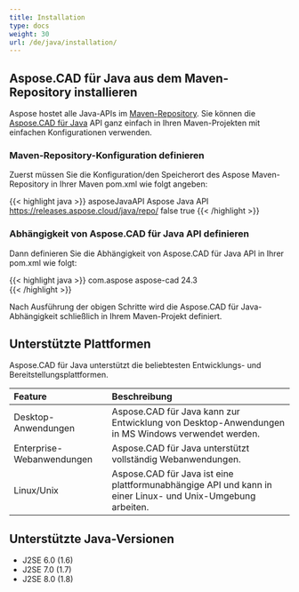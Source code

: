 ```yaml
---
title: Installation
type: docs
weight: 30
url: /de/java/installation/
---
```


## **Aspose.CAD für Java aus dem Maven-Repository installieren**

Aspose hostet alle Java-APIs im [Maven-Repository](https://releases.aspose.com/java/repo/com/aspose/). Sie können die [Aspose.CAD für Java](https://releases.aspose.com/java/repo/com/aspose/aspose-cad/) API ganz einfach in Ihren Maven-Projekten mit einfachen Konfigurationen verwenden.

### **Maven-Repository-Konfiguration definieren**

Zuerst müssen Sie die Konfiguration/den Speicherort des Aspose Maven-Repository in Ihrer Maven pom.xml wie folgt angeben:

{{< highlight java >}}
<repositories>
    <repository>
        <id>asposeJavaAPI</id>
        <name>Aspose Java API</name>
        <url>https://releases.aspose.cloud/java/repo/</url>
        <snapshots>
            <enabled>false</enabled>
        </snapshots>
        <releases>
            <enabled>true</enabled>
        </releases>
    </repository>
</repositories>
{{< /highlight >}}

### **Abhängigkeit von Aspose.CAD für Java API definieren**

Dann definieren Sie die Abhängigkeit von Aspose.CAD für Java API in Ihrer pom.xml wie folgt:

{{< highlight java >}}
 <dependencies>
    <dependency>
        <groupId>com.aspose</groupId>
        <artifactId>aspose-cad</artifactId>
        <version>24.3</version>        
   </dependency>
</dependencies>
{{< /highlight >}}

Nach Ausführung der obigen Schritte wird die Aspose.CAD für Java-Abhängigkeit schließlich in Ihrem Maven-Projekt definiert.

## **Unterstützte Plattformen**

Aspose.CAD für Java unterstützt die beliebtesten Entwicklungs- und Bereitstellungsplattformen.

|**Feature**|**Beschreibung**|
| :- | :- |
|Desktop-Anwendungen|Aspose.CAD für Java kann zur Entwicklung von Desktop-Anwendungen in MS Windows verwendet werden.|
|Enterprise-Webanwendungen|Aspose.CAD für Java unterstützt vollständig Webanwendungen.|
|Linux/Unix|Aspose.CAD für Java ist eine plattformunabhängige API und kann in einer Linux- und Unix-Umgebung arbeiten.|

## **Unterstützte Java-Versionen**

- J2SE 6.0 (1.6)
- J2SE 7.0 (1.7)
- J2SE 8.0 (1.8)
